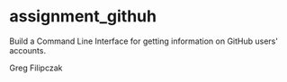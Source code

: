 # assignment_githuh
Build a Command Line Interface for getting information on GitHub users' accounts.


Greg Filipczak
